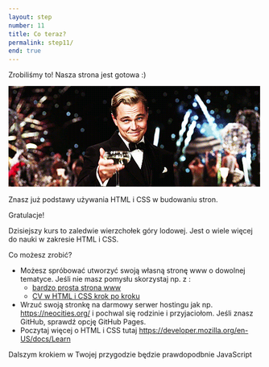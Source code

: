 ```yaml
---
layout: step
number: 11
title: Co teraz?
permalink: step11/
end: true
---
```


Zrobiliśmy to! Nasza strona jest gotowa :)  

![Congratulations!](../assets/leo-congrats.gif)

Znasz już podstawy używania HTML i CSS w budowaniu stron.

Gratulacje!

Dzisiejszy kurs to zaledwie wierzchołek góry lodowej. Jest o wiele więcej do nauki w zakresie HTML i CSS.

Co możesz zrobić?

* Możesz spróbować utworzyć swoją własną stronę www o dowolnej tematyce. Jeśli nie masz pomysłu skorzystaj np. z :
  * [bardzo prosta strona www](https://www.flynerd.pl/2018/12/ta-strona-nie-ma-sensu-prosty-tutorial-html-i-css.html)
  * [CV w HTML i CSS krok po kroku](https://www.flynerd.pl/2018/07/stworz-cv-w-html-i-css-krok-po-kroku.html)
* Wrzuć swoją stronkę na darmowy serwer hostingu jak np. <https://neocities.org/> i pochwal się rodzinie i przyjaciołom. Jeśli znasz GitHub, sprawdź opcję GitHub Pages.
* Poczytaj więcej o HTML i CSS tutaj <https://developer.mozilla.org/en-US/docs/Learn>

Dalszym krokiem w Twojej przygodzie będzie prawdopodbnie JavaScript
